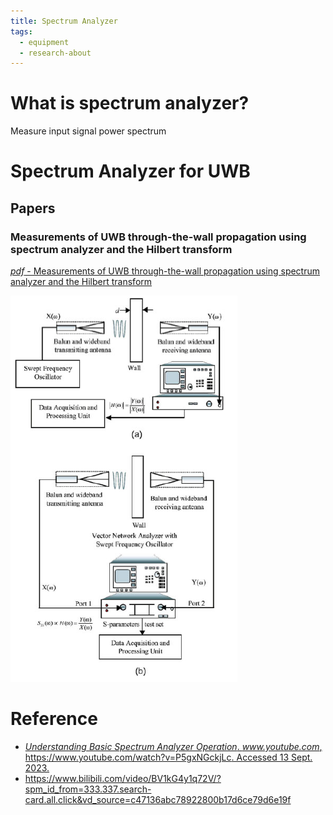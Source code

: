 ```yaml
---
title: Spectrum Analyzer
tags:
  - equipment
  - research-about
---
```


# What is spectrum analyzer?

Measure input signal power spectrum
# Spectrum Analyzer for UWB

## Papers

### Measurements of UWB through-the-wall propagation using spectrum analyzer and the Hilbert transform


[*pdf* - Measurements of UWB through-the-wall propagation using spectrum analyzer and the Hilbert transform](https://pinktalk.online/equipment_research/attachments/mop.23107.pdf)

![Architect](equipment_research/attachments/Pasted%20image%2020230918104114.png)


# Reference

* [_Understanding Basic Spectrum Analyzer Operation_. _www.youtube.com_, https://www.youtube.com/watch?v=P5gxNGckjLc. Accessed 13 Sept. 2023.](https://pinktalk.online/%E6%96%87%E5%AD%A6/%E5%8F%A5%E5%AD%90/Feeling/)
* https://www.bilibili.com/video/BV1kG4y1q72V/?spm_id_from=333.337.search-card.all.click&vd_source=c47136abc78922800b17d6ce79d6e19f